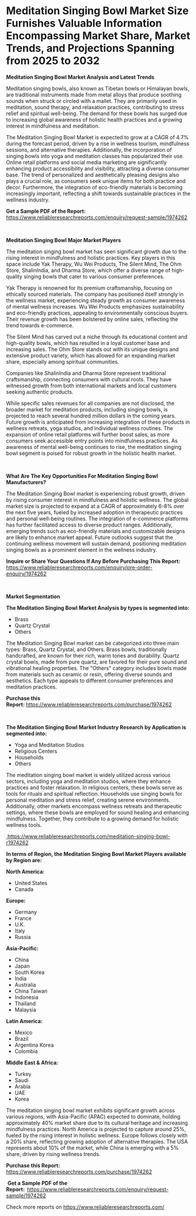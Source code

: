 <p><h1>Meditation Singing Bowl Market Size Furnishes Valuable Information Encompassing Market Share, Market Trends, and Projections Spanning from 2025 to 2032</h1></p><p><strong>Meditation Singing Bowl Market Analysis and Latest Trends</strong></p>
<p><p>Meditation singing bowls, also known as Tibetan bowls or Himalayan bowls, are traditional instruments made from metal alloys that produce soothing sounds when struck or circled with a mallet. They are primarily used in meditation, sound therapy, and relaxation practices, contributing to stress relief and spiritual well-being. The demand for these bowls has surged due to increasing global awareness of holistic health practices and a growing interest in mindfulness and meditation.</p><p>The Meditation Singing Bowl Market is expected to grow at a CAGR of 4.7% during the forecast period, driven by a rise in wellness tourism, mindfulness sessions, and alternative therapies. Additionally, the incorporation of singing bowls into yoga and meditation classes has popularized their use. Online retail platforms and social media marketing are significantly enhancing product accessibility and visibility, attracting a diverse consumer base. The trend of personalized and aesthetically pleasing designs also plays a crucial role, as consumers seek unique items for both practice and decor. Furthermore, the integration of eco-friendly materials is becoming increasingly important, reflecting a shift towards sustainable practices in the wellness industry.</p></p>
<p><strong>Get a Sample PDF of the Report:&nbsp;</strong> <a href="https://www.reliableresearchreports.com/enquiry/request-sample/1974262?utm_campaign=2328&utm_medium=2&utm_source=Github&utm_content=ia&utm_term=08022025&utm_id=meditation-singing-bowl">https://www.reliableresearchreports.com/enquiry/request-sample/1974262</a></p>
<p>&nbsp;</p>
<p><strong>Meditation Singing Bowl Major Market Players</strong></p>
<p><p>The meditation singing bowl market has seen significant growth due to the rising interest in mindfulness and holistic practices. Key players in this space include Yak Therapy, Wu Wei Products, The Silent Mind, The Ohm Store, ShalinIndia, and Dharma Store, which offer a diverse range of high-quality singing bowls that cater to various consumer preferences.</p><p>Yak Therapy is renowned for its premium craftsmanship, focusing on ethically sourced materials. The company has positioned itself strongly in the wellness market, experiencing steady growth as consumer awareness of mental wellness increases. Wu Wei Products emphasizes sustainability and eco-friendly practices, appealing to environmentally conscious buyers. Their revenue growth has been bolstered by online sales, reflecting the trend towards e-commerce.</p><p>The Silent Mind has carved out a niche through its educational content and high-quality bowls, which has resulted in a loyal customer base and increasing sales. The Ohm Store stands out with its unique designs and extensive product variety, which has allowed for an expanding market share, especially among spiritual communities.</p><p>Companies like ShalinIndia and Dharma Store represent traditional craftsmanship, connecting consumers with cultural roots. They have witnessed growth from both international markets and local customers seeking authentic products.</p><p>While specific sales revenues for all companies are not disclosed, the broader market for meditation products, including singing bowls, is projected to reach several hundred million dollars in the coming years. Future growth is anticipated from increasing integration of these products in wellness retreats, yoga studios, and individual wellness routines. The expansion of online retail platforms will further boost sales, as more consumers seek accessible entry points into mindfulness practices. As awareness of mental well-being continues to rise, the meditation singing bowl segment is poised for robust growth in the holistic health market.</p></p>
<p>&nbsp;</p>
<p><strong>What Are The Key Opportunities For Meditation Singing Bowl Manufacturers?</strong></p>
<p><p>The Meditation Singing Bowl market is experiencing robust growth, driven by rising consumer interest in mindfulness and holistic wellness. The global market size is projected to expand at a CAGR of approximately 6-8% over the next five years, fueled by increased adoption in therapeutic practices and personal well-being routines. The integration of e-commerce platforms has further facilitated access to diverse product ranges. Additionally, emerging trends such as eco-friendly materials and customizable designs are likely to enhance market appeal. Future outlooks suggest that the continuing wellness movement will sustain demand, positioning meditation singing bowls as a prominent element in the wellness industry.</p></p>
<p><strong>Inquire or Share Your Questions If Any Before Purchasing This Report:</strong> <a href="https://www.reliableresearchreports.com/enquiry/pre-order-enquiry/1974262?utm_campaign=2328&utm_medium=2&utm_source=Github&utm_content=ia&utm_term=08022025&utm_id=meditation-singing-bowl">https://www.reliableresearchreports.com/enquiry/pre-order-enquiry/1974262</a></p>
<p>&nbsp;</p>
<p><strong>Market Segmentation</strong></p>
<p><strong>The Meditation Singing Bowl Market Analysis by types is segmented into:</strong></p>
<p><ul><li>Brass</li><li>Quartz Crystal</li><li>Others</li></ul></p>
<p><p>The Meditation Singing Bowl market can be categorized into three main types: Brass, Quartz Crystal, and Others. Brass bowls, traditionally handcrafted, are known for their rich, warm tones and durability. Quartz crystal bowls, made from pure quartz, are favored for their pure sound and vibrational healing properties. The "Others" category includes bowls made from materials such as ceramic or resin, offering diverse sounds and aesthetics. Each type appeals to different consumer preferences and meditation practices.</p></p>
<p><strong>Purchase this Report:&nbsp;</strong><a href="https://www.reliableresearchreports.com/purchase/1974262?utm_campaign=2328&utm_medium=2&utm_source=Github&utm_content=ia&utm_term=08022025&utm_id=meditation-singing-bowl">https://www.reliableresearchreports.com/purchase/1974262</a></p>
<p>&nbsp;</p>
<p><strong>The Meditation Singing Bowl Market Industry Research by Application is segmented into:</strong></p>
<p><ul><li>Yoga and Meditation Studios</li><li>Religious Centers</li><li>Households</li><li>Others</li></ul></p>
<p><p>The meditation singing bowl market is widely utilized across various sectors, including yoga and meditation studios, where they enhance practices and foster relaxation. In religious centers, these bowls serve as tools for rituals and spiritual reflection. Households use singing bowls for personal meditation and stress relief, creating serene environments. Additionally, other markets encompass wellness retreats and therapeutic settings, where these bowls are employed for sound healing and enhancing mindfulness. Together, they contribute to a growing demand for holistic wellness tools.</p></p>
<p><a href="https://www.reliableresearchreports.com/meditation-singing-bowl-r1974262?utm_campaign=2328&utm_medium=2&utm_source=Github&utm_content=ia&utm_term=08022025&utm_id=meditation-singing-bowl">&nbsp;https://www.reliableresearchreports.com/meditation-singing-bowl-r1974262</a></p>
<p><strong>In terms of Region, the Meditation Singing Bowl Market Players available by Region are:</strong></p>
<p>
    <p> <strong> North America: </strong>
        <ul>
            <li>United States</li>
            <li>Canada</li>
        </ul>
        </p> 
    <p> <strong> Europe: </strong>
        <ul>
            <li>Germany</li>
            <li>France</li>
            <li>U.K.</li>
            <li>Italy</li>
            <li>Russia</li>
        </ul>
        </p> 
    <p> <strong> Asia-Pacific: </strong>
        <ul>
            <li>China</li>
            <li>Japan</li>
            <li>South Korea</li>
            <li>India</li>
            <li>Australia</li>
            <li>China Taiwan</li>
            <li>Indonesia</li>
            <li>Thailand</li>
            <li>Malaysia</li>
        </ul>
        </p> 
    <p> <strong> Latin America: </strong>
        <ul>
            <li>Mexico</li>
            <li>Brazil</li>
            <li>Argentina Korea</li>
            <li>Colombia</li>
        </ul>
        </p> 
    <p> <strong> Middle East & Africa: </strong>
        <ul>
            <li>Turkey</li>
            <li>Saudi</li>
            <li>Arabia</li>
            <li>UAE</li>
            <li>Korea</li>
        </ul>
    </p>
    </p>
<p><p>The meditation singing bowl market exhibits significant growth across various regions, with Asia-Pacific (APAC) expected to dominate, holding approximately 40% market share due to its cultural heritage and increasing mindfulness practices. North America is projected to capture around 25%, fueled by the rising interest in holistic wellness. Europe follows closely with a 20% share, reflecting growing adoption of alternative therapies. The USA represents about 10% of the market, while China is emerging with a 5% share, driven by rising wellness trends.</p></p>
<p><strong>Purchase this Report: </strong><a href="https://www.reliableresearchreports.com/purchase/1974262?utm_campaign=2328&utm_medium=2&utm_source=Github&utm_content=ia&utm_term=08022025&utm_id=meditation-singing-bowl">https://www.reliableresearchreports.com/purchase/1974262</a></p>
<p>&nbsp;<strong>Get a Sample PDF of the Report:&nbsp;&nbsp;</strong><a href="https://www.reliableresearchreports.com/enquiry/request-sample/1974262?utm_campaign=2328&utm_medium=2&utm_source=Github&utm_content=ia&utm_term=08022025&utm_id=meditation-singing-bowl">https://www.reliableresearchreports.com/enquiry/request-sample/1974262</a></p>
<p><strong></strong></p>
<p>Check more reports on <a href="https://www.reliableresearchreports.com/?utm_campaign=2328&utm_medium=2&utm_source=Github&utm_content=ia&utm_term=08022025&utm_id=meditation-singing-bowl">https://www.reliableresearchreports.com/</a></p>